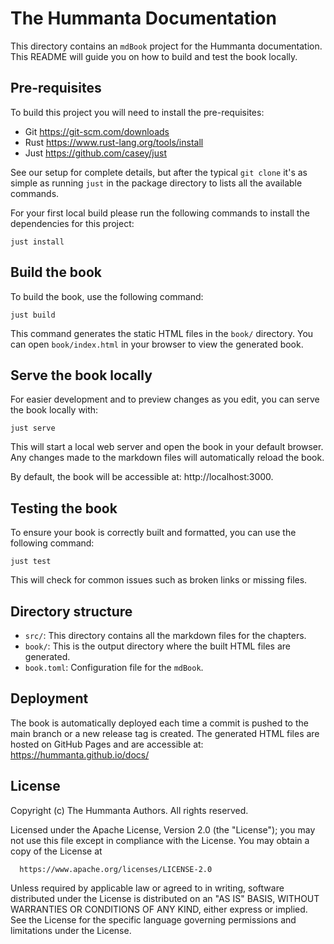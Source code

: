 # The Hummanta Documentation

This directory contains an `mdBook` project for the Hummanta documentation. This README will guide you on how to build and test the book locally.

## Pre-requisites

To build this project you will need to install the pre-requisites:

- Git https://git-scm.com/downloads
- Rust https://www.rust-lang.org/tools/install
- Just https://github.com/casey/just

See our setup for complete details, but after the typical `git clone` it's as simple as running `just` in the package directory to lists all the available commands.

For your first local build please run the following commands to install the dependencies for this project:

```
just install
```

## Build the book

To build the book, use the following command:

```
just build
```

This command generates the static HTML files in the `book/` directory. You can open `book/index.html` in your browser to view the generated book.

## Serve the book locally

For easier development and to preview changes as you edit, you can serve the book locally with:

```
just serve
```

This will start a local web server and open the book in your default browser. Any changes made to the markdown files will automatically reload the book.

By default, the book will be accessible at: http://localhost:3000.

## Testing the book

To ensure your book is correctly built and formatted, you can use the following command:

```
just test
```

This will check for common issues such as broken links or missing files.

## Directory structure

- `src/`: This directory contains all the markdown files for the chapters.
- `book/`: This is the output directory where the built HTML files are generated.
- `book.toml`: Configuration file for the `mdBook`.

## Deployment

The book is automatically deployed each time a commit is pushed to the main branch or a new release tag is created. The generated HTML files are hosted on GitHub Pages and are accessible at: https://hummanta.github.io/docs/

## License

Copyright (c) The Hummanta Authors. All rights reserved.

Licensed under the Apache License, Version 2.0 (the "License");
you may not use this file except in compliance with the License.
You may obtain a copy of the License at

      https://www.apache.org/licenses/LICENSE-2.0

Unless required by applicable law or agreed to in writing, software
distributed under the License is distributed on an "AS IS" BASIS,
WITHOUT WARRANTIES OR CONDITIONS OF ANY KIND, either express or implied.
See the License for the specific language governing permissions and
limitations under the License.
